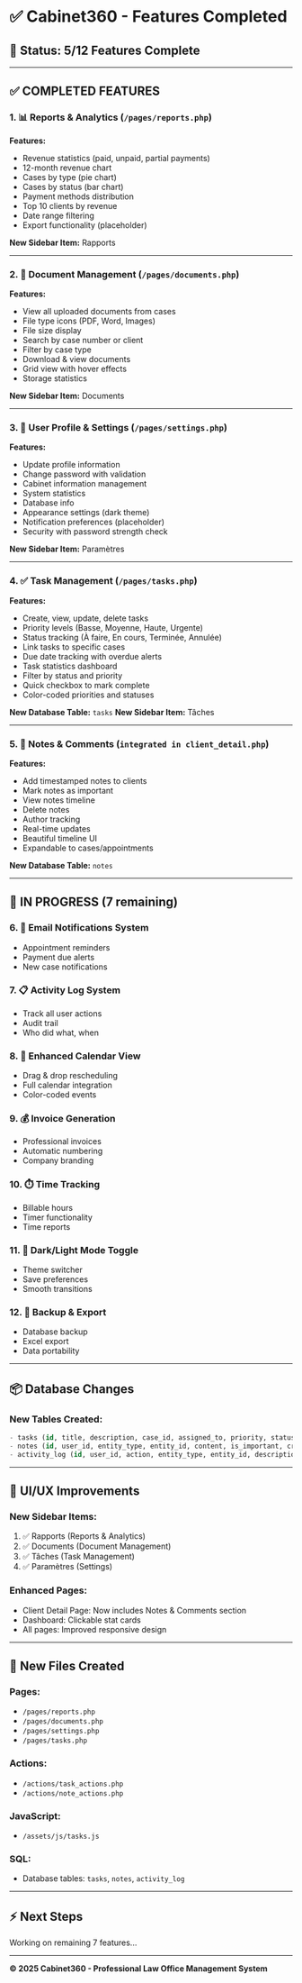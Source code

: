 # ✅ Cabinet360 - Features Completed

## 🎯 **Status: 5/12 Features Complete**

---

## ✅ **COMPLETED FEATURES**

### 1. 📊 **Reports & Analytics** (`/pages/reports.php`)
**Features:**
- Revenue statistics (paid, unpaid, partial payments)
- 12-month revenue chart
- Cases by type (pie chart)
- Cases by status (bar chart)
- Payment methods distribution
- Top 10 clients by revenue
- Date range filtering
- Export functionality (placeholder)

**New Sidebar Item:** Rapports

---

### 2. 📄 **Document Management** (`/pages/documents.php`)
**Features:**
- View all uploaded documents from cases
- File type icons (PDF, Word, Images)
- File size display
- Search by case number or client
- Filter by case type
- Download & view documents
- Grid view with hover effects
- Storage statistics

**New Sidebar Item:** Documents

---

### 3. 👤 **User Profile & Settings** (`/pages/settings.php`)
**Features:**
- Update profile information
- Change password with validation
- Cabinet information management
- System statistics
- Database info
- Appearance settings (dark theme)
- Notification preferences (placeholder)
- Security with password strength check

**New Sidebar Item:** Paramètres

---

### 4. ✅ **Task Management** (`/pages/tasks.php`)
**Features:**
- Create, view, update, delete tasks
- Priority levels (Basse, Moyenne, Haute, Urgente)
- Status tracking (À faire, En cours, Terminée, Annulée)
- Link tasks to specific cases
- Due date tracking with overdue alerts
- Task statistics dashboard
- Filter by status and priority
- Quick checkbox to mark complete
- Color-coded priorities and statuses

**New Database Table:** `tasks`
**New Sidebar Item:** Tâches

---

### 5. 💬 **Notes & Comments** (`integrated in client_detail.php`)
**Features:**
- Add timestamped notes to clients
- Mark notes as important
- View notes timeline
- Delete notes
- Author tracking
- Real-time updates
- Beautiful timeline UI
- Expandable to cases/appointments

**New Database Table:** `notes`

---

## 🚧 **IN PROGRESS (7 remaining)**

### 6. 📧 Email Notifications System
- Appointment reminders
- Payment due alerts
- New case notifications

### 7. 📋 Activity Log System
- Track all user actions
- Audit trail
- Who did what, when

### 8. 📅 Enhanced Calendar View
- Drag & drop rescheduling
- Full calendar integration
- Color-coded events

### 9. 💰 Invoice Generation
- Professional invoices
- Automatic numbering
- Company branding

### 10. ⏱️ Time Tracking
- Billable hours
- Timer functionality
- Time reports

### 11. 🌙 Dark/Light Mode Toggle
- Theme switcher
- Save preferences
- Smooth transitions

### 12. 💾 Backup & Export
- Database backup
- Excel export
- Data portability

---

## 📦 **Database Changes**

### New Tables Created:
```sql
- tasks (id, title, description, case_id, assigned_to, priority, status, due_date, completed_at, created_at, updated_at)
- notes (id, user_id, entity_type, entity_id, content, is_important, created_at, updated_at)
- activity_log (id, user_id, action, entity_type, entity_id, description, ip_address, created_at)
```

---

## 🎨 **UI/UX Improvements**

### New Sidebar Items:
1. ✅ Rapports (Reports & Analytics)
2. ✅ Documents (Document Management)
3. ✅ Tâches (Task Management)
4. ✅ Paramètres (Settings)

### Enhanced Pages:
- Client Detail Page: Now includes Notes & Comments section
- Dashboard: Clickable stat cards
- All pages: Improved responsive design

---

## 🔗 **New Files Created**

### Pages:
- `/pages/reports.php`
- `/pages/documents.php`
- `/pages/settings.php`
- `/pages/tasks.php`

### Actions:
- `/actions/task_actions.php`
- `/actions/note_actions.php`

### JavaScript:
- `/assets/js/tasks.js`

### SQL:
- Database tables: `tasks`, `notes`, `activity_log`

---

## ⚡ **Next Steps**

Working on remaining 7 features...

---

**© 2025 Cabinet360 - Professional Law Office Management System**













